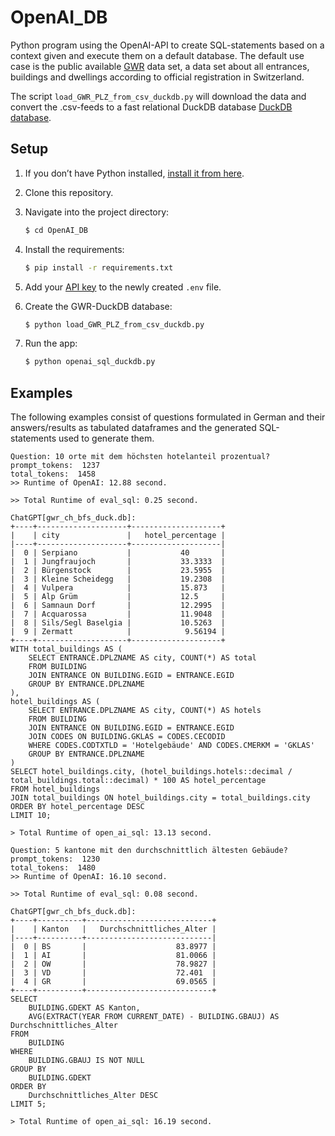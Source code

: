 # OpenAI_DB

Python program using the OpenAI-API to create SQL-statements based on a context given and execute them on a default database.
The default use case is the public available [GWR](https://www.housing-stat.ch/de/madd/public.html) data set, a data set
about all entrances, buildings and dwellings according to official registration in Switzerland.

The script ``load_GWR_PLZ_from_csv_duckdb.py`` will download the data and convert the .csv-feeds to a fast relational 
DuckDB database [DuckDB database](https://duckdb.org/).

## Setup

1. If you don’t have Python installed, [install it from here](https://www.python.org/downloads/).

2. Clone this repository.

3. Navigate into the project directory:

   ```bash
   $ cd OpenAI_DB
   ```

4. Install the requirements:

   ```bash
   $ pip install -r requirements.txt
   ```

5. Add your [API key](https://platform.openai.com/account/api-keys) to the newly created `.env` file.

6. Create the GWR-DuckDB database:

   ```bash
   $ python load_GWR_PLZ_from_csv_duckdb.py
   ```

7. Run the app:

   ```bash
   $ python openai_sql_duckdb.py
   ```
   
## Examples

The following examples consist of questions formulated in German and their answers/results as tabulated dataframes and the generated SQL-statements 
used to generate them.

```
Question: 10 orte mit dem höchsten hotelanteil prozentual?
prompt_tokens:  1237
total_tokens:  1458
>> Runtime of OpenAI: 12.88 second.

>> Total Runtime of eval_sql: 0.25 second.

ChatGPT[gwr_ch_bfs_duck.db]: 
+----+--------------------+--------------------+
|    | city               |   hotel_percentage |
|----+--------------------+--------------------|
|  0 | Serpiano           |           40       |
|  1 | Jungfraujoch       |           33.3333  |
|  2 | Bürgenstock        |           23.5955  |
|  3 | Kleine Scheidegg   |           19.2308  |
|  4 | Vulpera            |           15.873   |
|  5 | Alp Grüm           |           12.5     |
|  6 | Samnaun Dorf       |           12.2995  |
|  7 | Acquarossa         |           11.9048  |
|  8 | Sils/Segl Baselgia |           10.5263  |
|  9 | Zermatt            |            9.56194 |
+----+--------------------+--------------------+
WITH total_buildings AS (
    SELECT ENTRANCE.DPLZNAME AS city, COUNT(*) AS total
    FROM BUILDING
    JOIN ENTRANCE ON BUILDING.EGID = ENTRANCE.EGID
    GROUP BY ENTRANCE.DPLZNAME
),
hotel_buildings AS (
    SELECT ENTRANCE.DPLZNAME AS city, COUNT(*) AS hotels
    FROM BUILDING
    JOIN ENTRANCE ON BUILDING.EGID = ENTRANCE.EGID
    JOIN CODES ON BUILDING.GKLAS = CODES.CECODID
    WHERE CODES.CODTXTLD = 'Hotelgebäude' AND CODES.CMERKM = 'GKLAS'
    GROUP BY ENTRANCE.DPLZNAME
)
SELECT hotel_buildings.city, (hotel_buildings.hotels::decimal / total_buildings.total::decimal) * 100 AS hotel_percentage
FROM hotel_buildings
JOIN total_buildings ON hotel_buildings.city = total_buildings.city
ORDER BY hotel_percentage DESC
LIMIT 10;

> Total Runtime of open_ai_sql: 13.13 second.

Question: 5 kantone mit den durchschnittlich ältesten Gebäude?
prompt_tokens:  1230
total_tokens:  1480
>> Runtime of OpenAI: 16.10 second.

>> Total Runtime of eval_sql: 0.08 second.

ChatGPT[gwr_ch_bfs_duck.db]: 
+----+----------+----------------------------+
|    | Kanton   |   Durchschnittliches_Alter |
|----+----------+----------------------------|
|  0 | BS       |                    83.8977 |
|  1 | AI       |                    81.0066 |
|  2 | OW       |                    78.9827 |
|  3 | VD       |                    72.401  |
|  4 | GR       |                    69.0565 |
+----+----------+----------------------------+
SELECT 
    BUILDING.GDEKT AS Kanton, 
    AVG(EXTRACT(YEAR FROM CURRENT_DATE) - BUILDING.GBAUJ) AS Durchschnittliches_Alter
FROM 
    BUILDING
WHERE 
    BUILDING.GBAUJ IS NOT NULL
GROUP BY 
    BUILDING.GDEKT
ORDER BY 
    Durchschnittliches_Alter DESC
LIMIT 5;

> Total Runtime of open_ai_sql: 16.19 second.

```